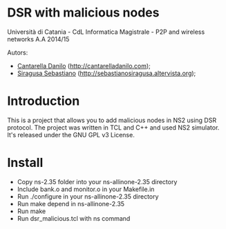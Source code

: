 DSR with malicious nodes
==========

Università di Catania -
CdL Informatica Magistrale -
P2P and wireless networks A.A 2014/15

Autors:
- [Cantarella Danilo](https://github.com/Flyer-90) (http://cantarelladanilo.com);
- [Siragusa Sebastiano](https://github.com/sebysira) (http://sebastianosiragusa.altervista.org);

Introduction
============

This is a project that allows you to add malicious nodes in NS2 using DSR protocol.
The project was written in TCL and C++ and used NS2 simulator.
It's released under the GNU GPL v3 License.

Install
=======

- Copy ns-2.35 folder into your ns-allinone-2.35 directory
- Include bank.o and monitor.o in your Makefile.in 
- Run ./configure in your ns-allinone-2.35 directory 
- Run make depend in ns-allinone-2.35
- Run make
- Run dsr_malicious.tcl with ns command

